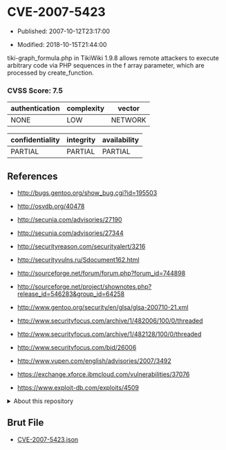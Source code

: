 # CVE-2007-5423

- Published: 2007-10-12T23:17:00

- Modified: 2018-10-15T21:44:00

tiki-graph_formula.php in TikiWiki 1.9.8 allows remote attackers to execute arbitrary code via PHP sequences in the f array parameter, which are processed by create_function.

### CVSS Score: **7.5**

| authentication | complexity | vector |
| --- | --- | --- |
| NONE | LOW | NETWORK |

| confidentiality | integrity | availability |
| --- | --- | --- |
| PARTIAL | PARTIAL | PARTIAL |

## References

* http://bugs.gentoo.org/show_bug.cgi?id=195503

* http://osvdb.org/40478

* http://secunia.com/advisories/27190

* http://secunia.com/advisories/27344

* http://securityreason.com/securityalert/3216

* http://securityvulns.ru/Sdocument162.html

* http://sourceforge.net/forum/forum.php?forum_id=744898

* http://sourceforge.net/project/shownotes.php?release_id=546283&group_id=64258

* http://www.gentoo.org/security/en/glsa/glsa-200710-21.xml

* http://www.securityfocus.com/archive/1/482006/100/0/threaded

* http://www.securityfocus.com/archive/1/482128/100/0/threaded

* http://www.securityfocus.com/bid/26006

* http://www.vupen.com/english/advisories/2007/3492

* https://exchange.xforce.ibmcloud.com/vulnerabilities/37076

* https://www.exploit-db.com/exploits/4509

<details>
<summary>About this repository</summary> 

  This repository is part of the project [Live Hack CVE](https://github.com/Live-Hack-CVE). Main website can be found [www.live-hack.org](https://www.live-hack.org) 
  
  Made by [Sn0wAlice](https://github.com/Sn0wAlice) for the people that care about security and need to have a feed of the latest CVEs. Hope you enjoy it, don't forget to star the repo and follow me on [Twitter](https://twitter.com/Sn0wAlice) and [Github](https://github.com/Sn0wAlice). And that is my [personnal website](https://www.alice-snow.me/)

  - [Home Page](https://github.com/Live-Hack-CVE)
  - [Framework](https://github.com/Live-Hack-CVE/cve-framework)
  - [CVE database](https://github.com/Live-Hack-CVE/full_database)
  - [Changelog](https://github.com/Live-Hack-CVE/Changelog)
</details>

## Brut File

* [CVE-2007-5423.json](https://raw.githubusercontent.com/Live-Hack-CVE/full_database/main/cves/2007/CVE-2007-5423.json)

